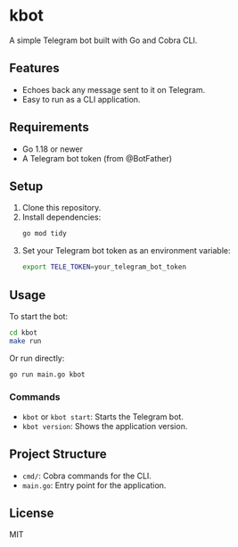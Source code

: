 # kbot

A simple Telegram bot built with Go and Cobra CLI.

## Features
- Echoes back any message sent to it on Telegram.
- Easy to run as a CLI application.

## Requirements
- Go 1.18 or newer
- A Telegram bot token (from @BotFather)

## Setup
1. Clone this repository.
2. Install dependencies:
   ```sh
   go mod tidy
   ```
3. Set your Telegram bot token as an environment variable:
   ```sh
   export TELE_TOKEN=your_telegram_bot_token
   ```

## Usage
To start the bot:
```sh
cd kbot
make run
```
Or run directly:
```sh
go run main.go kbot
```

### Commands
- `kbot` or `kbot start`: Starts the Telegram bot.
- `kbot version`: Shows the application version.

## Project Structure
- `cmd/`: Cobra commands for the CLI.
- `main.go`: Entry point for the application.

## License
MIT

